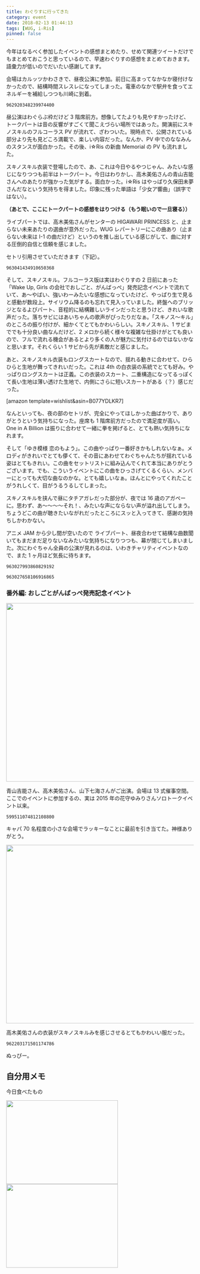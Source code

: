 ```yaml
---
title: わぐりすに行ってきた
category: event
date: 2018-02-13 01:44:13
tags: [WUG, i☆Ris]
pinned: false
---
```


今年はなるべく参加したイベントの感想まとめたり、せめて関連ツイートだけでもまとめておこうと思っているので、早速わぐりすの感想をまとめておきます。語彙力が低いのでだいたい感謝してます。

会場はカルッツかわさきで、昼夜公演に参加。前日に高まってなかなか寝付けなかったので、結構時間スレスレになってしまった。電車のなかで駅弁を食ってエネルギーを補給しつつも川崎に到着。

```twitter
962920348239974400
```

昼公演はわぐらぶ枠だけど 3 階席前方。想像してたよりも見やすかったけど、トークパートは音の反響がすごくて聞こえづらい場所ではあった。開演前にスキノスキルのフルコーラス PV が流れて、ざわついた。現時点で、公開されている部分より先も見どころ満載で、楽しい内容だった。なんか、PV 中でのななみんのスタンスが面白かった。その後、i☆Ris の新曲 Memorial の PV も流れました。

スキノスキル衣装で登場したので、あ、これは今日やるやつじゃん、みたいな感じになりつつも前半はトークパート。今日はわりかし、高木美佑さんの青山吉能さんへのあたりが強かった気がする。面白かった。i☆Ris はやっぱり久保田未夢さんだなという気持ちを得ました。印象に残った単語は「少女ア響曲」（誤字ではない）。

<!--more-->

**（あとで、ここにトークパートの感想をはりつける（もう眠いので一旦寝る））**

ライブパートでは、高木美佑さんがセンターの HIGAWARI PRINCESS と、止まらない未来あたりの選曲が意外だった。WUG レパートリーにこの曲あり（止まらない未来は I-1 の曲だけど）というのを推し出している感じがして、曲に対する圧倒的自信と信頼を感じました。

セトリ引用させていただきます（下記）。

```twitter
963041434910650368
```

そして、スキノスキル。フルコーラス版は実はわぐりすの 2 日前にあった「Wake Up, Girls の会社でおしごと、がんばっぺ」発売記念イベントで流れていて、あ〜やばい、強いわーみたいな感想になっていたけど、やっぱり生で見ると感動が数段上。サイリウム降るのも忘れて見入っていました。終盤へのブリッジとなるよぴパート、音程的に結構難しいラインだったと思うけど、きれいな歌声だった。落ちサビにはあいちゃんの歌声がぴったりだなぁ。「スキノス〜キル」のところの振り付けが、細かくてとてもかわいらしい。スキノスキル、1 サビまででも十分良い曲なんだけど、2 メロから続く様々な複雑な仕掛けがとても良いので、フルで流れる機会があるとより多くの人が魅力に気付けるのではないかなと思います。それくらい 1 サビから先が素敵だと感じました。

あと、スキノスキル衣装もロングスカートなので、揺れる動きに合わせて、ひらひらと生地が舞ってきれいだった。これは 4th の白衣装の系統でとても好み。やっぱりロングスカートは正義。この衣装のスカート、二重構造になってるっぽくて長い生地は薄い透けた生地で、内側にさらに短いスカートがある（？）感じだった。

[amazon template=wishlist&asin=B077YDLKR7]

なんといっても、夜の部のセトリが、完全にやってほしかった曲ばかりで、ありがとうという気持ちになった。座席も 1 階席前方だったので満足度が高い。 One in A Billion は振りに合わせて一緒に拳を掲げると、とても熱い気持ちになれます。

そして「ゆき模様 恋のもよう」。この曲やっぱり一番好きかもしれないなぁ。メロディがきれいでとても儚くて、その音にあわせてわぐちゃんたちが揺れている姿はとてもきれい。この曲をセットリストに組み込んでくれて本当にありがとうございます。でも、こういうイベントにこの曲をひっさげてくるくらい、メンバーにとっても大切な曲なのかな。とても嬉しいなぁ。ほんとにやってくれたことがうれしくて、目がうるうるしてしまった。

スキノスキルを挟んで昼にタチアガレだった部分が、夜では 16 歳のアガペーに。思わず、あ〜〜〜〜それ！、みたいな声にならない声が溢れ出してしまう。ちょうどこの曲が聴きたいながれだったところにスッと入ってきて、感謝の気持ちしかわかない。

アニメ JAM から少し間が空いたので ライブパート、昼夜合わせて結構な曲数聞いてもまだまだ足りないなみたいな気持ちになりつつも、幕が閉じてしまいました。次にわぐちゃん全員の公演が見れるのは、いわきチャリティイベントなので、また 1 ヶ月ほど気長に待ちます。

```twitter
963027993860829192
```

```twitter
963027658106916865
```

### 番外編: おしごとがんばっぺ発売記念イベント

<a href="https://static.53ningen.com/wp-content/uploads/2018/02/13004137/IMG_3645.jpg"><img src="https://static.53ningen.com/wp-content/uploads/2018/02/13004137/IMG_3645-1024x768.jpg" alt="" width="640" height="480" class="aligncenter size-large wp-image-1665" /></a>

青山吉能さん、高木美佑さん、山下七海さんがご出演。会場は 13 式催事空間。ここでのイベントに参加するの、実は 2015 年の花守ゆみりさんソロトークイベント以来。

```twitter
599511074812108800
```

キャパ 70 名程度の小さな会場でラッキーなことに最前を引き当てた。神様ありがとう。

<a href="https://static.53ningen.com/wp-content/uploads/2018/02/13004150/IMG_4107.jpg"><img src="https://static.53ningen.com/wp-content/uploads/2018/02/13004150/IMG_4107-1024x768.jpg" alt="" width="640" height="480" class="aligncenter size-large wp-image-1666" /></a>

高木美佑さんの衣装がスキノスキルみを感じさせるとてもかわいい服だった。

```twitter
962203171501174786
```

ぬっぴー。

## 自分用メモ

今日食べたもの

<a href="https://static.53ningen.com/wp-content/uploads/2018/02/13004204/IMG_5932.jpg"><img src="https://static.53ningen.com/wp-content/uploads/2018/02/13004204/IMG_5932-300x225.jpg" alt="" width="300" height="225" class="aligncenter size-medium wp-image-1667" /></a> <a href="https://static.53ningen.com/wp-content/uploads/2018/02/13004217/IMG_6447.jpg"><img src="https://static.53ningen.com/wp-content/uploads/2018/02/13004217/IMG_6447-300x225.jpg" alt="" width="300" height="225" class="aligncenter size-medium wp-image-1668" /></a>
